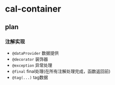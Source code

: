 # cal-container



## plan

### 注解实现
* `@dataProvider` 数据提供
* `@decorator` 装饰器
* `@exception` 异常处理
* `@final` final处理(在所有注解处理完成，函数返回前)
* `@tag(...)` tag数据
